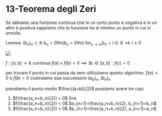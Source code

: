 # 13-Teorema degli Zeri

Se abbiamo una funzione continua che in un certo punto è negativa e in un altro è positiva sappiamo che la funzione ha al minimo un punto in cui si annulla.


Lemma: 
$(b_n)_n \subset \mathbb{R}$
$b_n < 0 \forall n (b_n > 0 \forall n)$
$\displaystyle \lim_{x \rightarrow \infty} b_n= l \in \mathbb{R} \implies l \le 0$


![](vx_images/3549954881665.png)




$f: [a,b] \to \mathbb{R}$ continua  $f(a)\times f(b) <0 \implies \exists c \in ]a,b[: f(c)=0$


per trovare il punto in cui passa da zero utilizziamo questo algoritmo.
$f(a)<0$ e $f(b)>0$ costruiamo due successioni $(a_b)_n$, $(b_n)_n$

prendiamo il punto medio $\frac{(a+b)}{2}$ possiamo avere tre casi:

1. $f(\frac{a_n+b_n}{2}) = 0$  fine 
2. $f(\frac{a_n+b_n}{2}) < 0$ $a_{n+1}=\frac{a_n+b_n}{2}, b_{n+1}=b_n$
3. $f(\frac{a_n+b_n}{2}) > 0$ $b_{n+1}=\frac{a_n+b_n}{2}, a_{n+1}=a_n$
